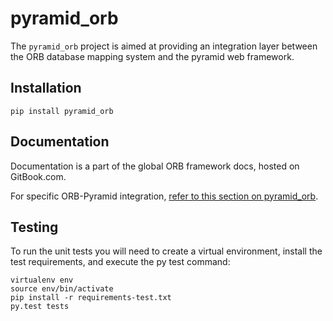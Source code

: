 pyramid_orb
======================

The `pyramid_orb` project is aimed at providing an integration layer between the
ORB database mapping system and the pyramid web framework.

Installation
-----------------------

    pip install pyramid_orb

Documentation
-----------------------

Documentation is a part of the global ORB framework docs, hosted on GitBook.com.

For specific ORB-Pyramid integration, [refer to this section on pyramid_orb](https://orb-framework.gitbooks.io/orb/content/integrations/pyramid.html).

Testing
-----------------------

To run the unit tests you will need to create a virtual environment, install
the test requirements, and execute the py test command:

    virtualenv env
    source env/bin/activate
    pip install -r requirements-test.txt
    py.test tests
